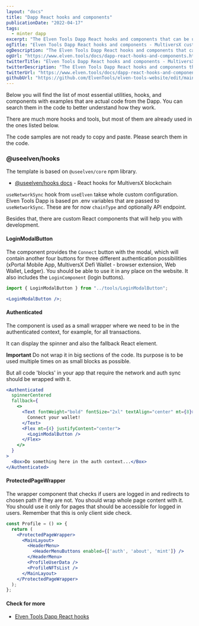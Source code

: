 ```yaml
---
layout: "docs"
title: "Dapp React hooks and components"
publicationDate: "2022-04-17"
tags:
  - minter dapp
excerpt: "The Elven Tools Dapp React hooks and components that can be used in different combinations."
ogTitle: "Elven Tools Dapp React hooks and components - MultiversX custom NextJS Dapp"
ogDescription: "The Elven Tools Dapp React hooks and components that can be used in different combinations."
ogUrl: "https://www.elven.tools/docs/dapp-react-hooks-and-components.html"
twitterTitle: "Elven Tools Dapp React hooks and components - MultiversX custom NextJS Dapp"
twitterDescription: "The Elven Tools Dapp React hooks and components that can be used in different combinations."
twitterUrl: "https://www.elven.tools/docs/dapp-react-hooks-and-components.html"
githubUrl: "https://github.com/ElvenTools/elven-tools-website/edit/main/src/docs/dapp-react-hooks-and-components.md"
---
```


Below you will find the list of most essential utilities, hooks, and components with examples that are actual code from the Dapp. You can search them in the code to better understand how they work.

There are much more hooks and tools, but most of them are already used in the ones listed below.

The code samples are not ready to copy and paste. Please search them in the code.

### @useelven/hooks

The template is based on `@useelven/core` npm library.

- [@useelven/hooks docs](https://www.useElven.com) - React hooks for MultiversX blockchain

`useNetworkSync` hook from `useElven` takse whole custom configuration. Elven Tools Dapp is based pn .env variables that are passed to `useNetworkSync`. These are for now `chainType` and optionally API endpoint.

Besides that, there are custom React components that will help you with development.

#### LoginModalButton

The component provides the `Connect` button with the modal, which will contain another four buttons for three different authentication possibilities (xPortal Mobile App, MultiversX Defi Wallet - browser extension, Web Wallet, Ledger). You should be able to use it in any place on the website. It also includes the `LoginComponent` (login buttons).

```jsx
import { LoginModalButton } from "../tools/LoginModalButton";

<LoginModalButton />;
```

#### Authenticated

The component is used as a small wrapper where we need to be in the authenticated context, for example, for all transactions.

It can display the spinner and also the fallback React element.

**Important** Do not wrap it in big sections of the code. Its purpose is to be used multiple times on as small blocks as possible.

But all code 'blocks' in your app that require the network and auth sync should be wrapped with it.

```jsx
<Authenticated
  spinnerCentered
  fallback={
    <>
      <Text fontWeight="bold" fontSize="2xl" textAlign="center" mt={8}>
        Connect your wallet!
      </Text>
      <Flex mt={4} justifyContent="center">
        <LoginModalButton />
      </Flex>
    </>
  }
>
  <Box>Do something here in the auth context...</Box>
</Authenticated>
```

#### ProtectedPageWrapper

The wrapper component that checks if users are logged in and redirects to chosen path if they are not. You should wrap whole page content with it. You should use it only for pages that should be accessible for logged in users. Remember that this is only client side check.

```jsx
const Profile = () => {
  return (
    <ProtectedPageWrapper>
      <MainLayout>
        <HeaderMenu>
          <HeaderMenuButtons enabled={['auth', 'about', 'mint']} />
        </HeaderMenu>
        <ProfileUserData />
        <ProfileNFTsList />
      </MainLayout>
    </ProtectedPageWrapper>
  );
};
```
#### Check for more

- [Elven Tools Dapp React hooks](https://github.com/ElvenTools/elven-tools-dapp/tree/main/components)
